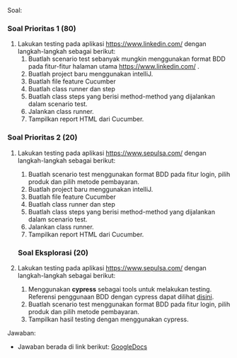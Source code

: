 Soal:
### Soal Prioritas 1 (80)

1. Lakukan testing pada aplikasi https://www.linkedin.com/ dengan langkah-langkah sebagai berikut:
    1. Buatlah scenario test sebanyak mungkin menggunakan format BDD pada fitur-fitur halaman utama https://www.linkedin.com/ .
    2. Buatlah project baru menggunakan intelliJ.
    3. Buatlah file feature Cucumber
    4. Buatlah class runner dan step
    5. Buatlah class steps yang berisi method-method yang dijalankan dalam scenario test.
    6. Jalankan class runner.
    7. Tampilkan report HTML dari Cucumber.

### Soal Prioritas 2 (20)

1. Lakukan testing pada aplikasi https://www.sepulsa.com/ dengan langkah-langkah sebagai berikut:
    1. Buatlah scenario test menggunakan format BDD pada fitur login, pilih produk dan pilih metode pembayaran.
    2. Buatlah project baru menggunakan intelliJ.
    3. Buatlah file feature Cucumber
    4. Buatlah class runner dan step
    5. Buatlah class steps yang berisi method-method yang dijalankan dalam scenario test.
    6. Jalankan class runner.
    7. Tampilkan report HTML dari Cucumber.

    ### Soal Eksplorasi (20)

1. Lakukan testing pada aplikasi https://www.sepulsa.com/ dengan langkah-langkah sebagai berikut:
    1. Menggunakan **cypress** sebagai tools untuk melakukan testing. Referensi penggunaan BDD dengan cypress dapat dilihat [disini](https://www.toolsqa.com/cypress/bdd-automation-framework-in-cypress/).
    2. Buatlah scenario test menggunakan format BDD pada fitur login, pilih produk dan pilih metode pembayaran.
    3. Tampilkan hasil testing dengan menggunakan cypress.

Jawaban:
- Jawaban berada di link berikut: [GoogleDocs](https://docs.google.com/document/d/1U1Rk0nuUrrGtCIJvBnYGfDT_6ms3m4S1aBIc7P2kokY/edit?usp=sharing)